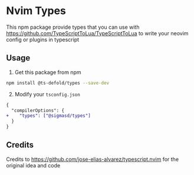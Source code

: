 # Nvim Types

This npm package provide types that you can use with https://github.com/TypeScriptToLua/TypeScriptToLua to write your neovim config or plugins in typescript

## Usage

1. Get this package from npm

```bash
npm install @ts-defold/types --save-dev 
```

2. Modify your `tsconfig.json`

```diff
{
  "compilerOptions": {
+    "types": ["@sigmasd/types"]
  }
}
```

## Credits

Credits to https://github.com/jose-elias-alvarez/typescript.nvim for the original idea and code
